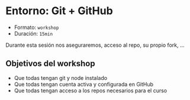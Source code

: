 # Entorno: Git + GitHub

* Formato: `workshop`
* Duración: `15min`

Durante esta sesión nos aseguraremos, acceso al repo, su propio fork, ...

## Objetivos del workshop

* Que todas tengan git y node instalado
* Que todas tengan cuenta activa y configurada en GitHub
* Que todas tengan acceso a los repos necesarios para el curso
